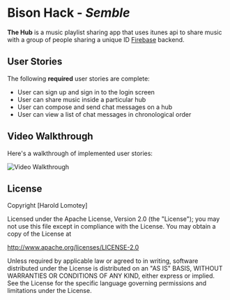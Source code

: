 
# Bison Hack - *Semble*

**The Hub** is a music playlist sharing app that uses itunes api to share music with a group of people sharing a unique ID  [Firebase](http://parseplatform.org/) backend.

## User Stories

The following **required** user stories are complete:

- User can sign up and sign in to the login screen
- User can share music inside a particular hub
- User can compose and send chat messages on a hub
- User can view a list of chat messages in chronological order

## Video Walkthrough

Here's a walkthrough of implemented user stories:

<img src='https://firebasestorage.googleapis.com/v0/b/the-hub-4e474.appspot.com/o/thehub.gif?alt=media&token=f497e38f-d380-41fe-b672-740b3c92f55d' title='Video Walkthrough' width='' alt='Video Walkthrough' />

## License

Copyright [Harold Lomotey]

Licensed under the Apache License, Version 2.0 (the "License");
you may not use this file except in compliance with the License.
You may obtain a copy of the License at

http://www.apache.org/licenses/LICENSE-2.0

Unless required by applicable law or agreed to in writing, software
distributed under the License is distributed on an "AS IS" BASIS,
WITHOUT WARRANTIES OR CONDITIONS OF ANY KIND, either express or implied.
See the License for the specific language governing permissions and
limitations under the License.



